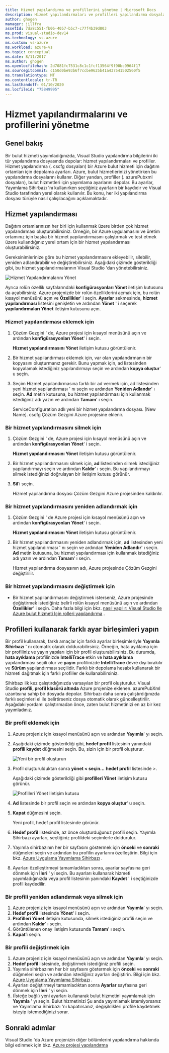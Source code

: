 ```yaml
---
title: Hizmet yapılandırma ve profillerini yönetme | Microsoft Docs
description: Hizmet yapılandırmaları ve profilleri yapılandırma dosyalarıyla çalışmayı öğrenin | Dağıtım ortamları ve bulut hizmetleri için yayımlama ayarları için hangi ayarları depolar.
author: ghogen
manager: jillfra
assetId: 7da8c551-fb06-4057-b5c7-c77f4b39d803
ms.prod: visual-studio-dev14
ms.technology: vs-azure
ms.custom: vs-azure
ms.workload: azure-vs
ms.topic: conceptual
ms.date: 8/11/2017
ms.author: ghogen
ms.openlocfilehash: 2d7081fc7531c8c1c1fcf13564f9f90bc9964f17
ms.sourcegitcommit: c150d0be93b6f7ccbe9625b41a437541502560f5
ms.translationtype: MT
ms.contentlocale: tr-TR
ms.lasthandoff: 01/10/2020
ms.locfileid: "75849995"
---
```

# <a name="how-to-manage-service-configurations-and-profiles"></a>Hizmet yapılandırmalarını ve profillerini yönetme
## <a name="overview"></a>Genel bakış
Bir bulut hizmeti yayımladığınızda, Visual Studio yapılandırma bilgilerini iki tür yapılandırma dosyasında depolar: hizmet yapılandırmaları ve profiller. Hizmet yapılandırma (. cscfg dosyaları) bir Azure bulut hizmeti için dağıtım ortamları için depolama ayarları. Azure, bulut hizmetlerinizi yönetirken bu yapılandırma dosyalarını kullanır. Diğer yandan, profiller (. azurePubxml dosyaları), bulut hizmetleri için yayımlama ayarlarını depolar. Bu ayarlar, Yayımlama Sihirbazı 'nı kullanırken seçtiğiniz ayarların bir kaydıdır ve Visual Studio tarafından yerel olarak kullanılır. Bu konu, her iki yapılandırma dosyası türüyle nasıl çalışılacağını açıklamaktadır.

## <a name="service-configurations"></a>Hizmet yapılandırması
Dağıtım ortamlarınızın her biri için kullanmak üzere birden çok hizmet yapılandırması oluşturabilirsiniz. Örneğin, bir Azure uygulamasını ve üretim ortamınız için başka bir hizmet yapılandırmasını çalıştırmak ve test etmek üzere kullandığınız yerel ortam için bir hizmet yapılandırması oluşturabilirsiniz.

Gereksinimlerinize göre bu hizmet yapılandırmasını ekleyebilir, silebilir, yeniden adlandırabilir ve değiştirebilirsiniz. Aşağıdaki çizimde gösterildiği gibi, bu hizmet yapılandırmalarının Visual Studio 'dan yönetebilirsiniz.

![Hizmet Yapılandırmalarını Yönet](./media/vs-azure-tools-service-configurations-and-profiles-how-to-manage/manage-service-config.png)

Ayrıca rolün özellik sayfalarındaki **konfigürasyonları Yönet** iletişim kutusunu da açabilirsiniz. Azure projenizde bir rolün özelliklerini açmak için, bu rolün kısayol menüsünü açın ve **Özellikler**' i seçin. **Ayarlar** sekmesinde, **hizmet yapılandırması** listesini genişletin ve ardından **Yönet** ' i seçerek **yapılandırmaları Yönet** iletişim kutusunu açın.

### <a name="to-add-a-service-configuration"></a>Hizmet yapılandırması eklemek için
1. Çözüm Gezgini ' de, Azure projesi için kısayol menüsünü açın ve ardından **konfigürasyonları Yönet**' i seçin.
   
    **Hizmet yapılandırmasını Yönet** iletişim kutusu görüntülenir.
2. Bir hizmet yapılandırması eklemek için, var olan yapılandırmanın bir kopyasını oluşturmanız gerekir. Bunu yapmak için, ad listesinden kopyalamak istediğiniz yapılandırmayı seçin ve ardından **kopya oluştur**' u seçin.
3. Seçim Hizmet yapılandırmasına farklı bir ad vermek için, ad listesinden yeni hizmet yapılandırması ' nı seçin ve ardından **Yeniden Adlandır**' ı seçin. **Ad** metin kutusuna, bu hizmet yapılandırması için kullanmak istediğiniz adı yazın ve ardından **Tamam**' ı seçin.
   
    ServiceConfiguration adlı yeni bir hizmet yapılandırma dosyası. [New Name]. cscfg Çözüm Gezgini Azure projesine eklenir.

### <a name="to-delete-a-service-configuration"></a>Bir hizmet yapılandırmasını silmek için
1. Çözüm Gezgini ' de, Azure projesi için kısayol menüsünü açın ve ardından **konfigürasyonları Yönet**' i seçin.
   
    **Hizmet yapılandırmasını Yönet** iletişim kutusu görüntülenir.
2. Bir hizmet yapılandırmasını silmek için, **ad** listesinden silmek istediğiniz yapılandırmayı seçin ve ardından **Kaldır**' ı seçin. Bu yapılandırmayı silmek istediğinizi doğrulayan bir iletişim kutusu görünür.
3. **Sil**’i seçin.
   
     Hizmet yapılandırma dosyası Çözüm Gezgini Azure projesinden kaldırılır.

### <a name="to-rename-a-service-configuration"></a>Bir hizmet yapılandırmasını yeniden adlandırmak için
1. Çözüm Gezgini ' de Azure projesi için kısayol menüsünü açın ve ardından **konfigürasyonları Yönet**' i seçin.
   
    **Hizmet yapılandırmasını Yönet** iletişim kutusu görüntülenir.
2. Bir hizmet yapılandırmasını yeniden adlandırmak için, **ad** listesinden yeni hizmet yapılandırması ' nı seçin ve ardından **Yeniden Adlandır**' ı seçin. **Ad** metin kutusuna, bu hizmet yapılandırması için kullanmak istediğiniz adı yazın ve ardından **Tamam**' ı seçin.
   
    Hizmet yapılandırma dosyasının adı, Azure projesinde Çözüm Gezgini değiştirilir.

### <a name="to-change-a-service-configuration"></a>Bir hizmet yapılandırmasını değiştirmek için
* Bir hizmet yapılandırmasını değiştirmek isterseniz, Azure projesinde değiştirmek istediğiniz belirli rolün kısayol menüsünü açın ve ardından **Özellikler**' i seçin. Daha fazla bilgi için bkz. [nasıl yapılır: Visual Studio Ile Azure bulut hizmeti Için rolleri yapılandırma](vs-azure-tools-configure-roles-for-cloud-service.md) .

## <a name="make-different-setting-combinations-by-using-profiles"></a>Profilleri kullanarak farklı ayar birleşimleri yapın
Bir profil kullanarak, farklı amaçlar için farklı ayarlar birleşimleriyle **Yayımla Sihirbazı** ' nı otomatik olarak doldurabilirsiniz. Örneğin, hata ayıklama için bir profiliniz ve yayın yapıları için bir profil oluşturabilirsiniz. Bu durumda, **hata ayıklama** profilinizde **IntelliTrace** etkin ve **hata ayıklama** yapılandırması seçili olur ve **yayın** profilinizde **IntelliTrace** devre dışı bırakılır ve **Sürüm** yapılandırması seçilidir. Farklı bir depolama hesabı kullanarak bir hizmeti dağıtmak için farklı profiller de kullanabilirsiniz.

Sihirbazı ilk kez çalıştırdığınızda varsayılan bir profil oluşturulur. Visual Studio **profili, profil klasörü altında** Azure projenize eklenen. azurePubXml uzantısına sahip bir dosyada depolar. Sihirbazı daha sonra çalıştırdığınızda farklı seçimleri el ile belirtirseniz dosya otomatik olarak güncelleştirilir. Aşağıdaki yordamı çalıştırmadan önce, zaten bulut hizmetinizi en az bir kez yayımladınız.

### <a name="to-add-a-profile"></a>Bir profil eklemek için
1. Azure projeniz için kısayol menüsünü açın ve ardından **Yayımla**' yı seçin.
2. Aşağıdaki çizimde gösterildiği gibi, **hedef profil** listesinin yanındaki **profili kaydet** düğmesini seçin. Bu, sizin için bir profil oluşturur.
   
    ![Yeni bir profil oluşturun](./media/vs-azure-tools-service-configurations-and-profiles-how-to-manage/create-new-profile.png)
3. Profil oluşturulduktan sonra **yönet < seçin...**  **hedef profil** listesinde >.
   
    Aşağıdaki çizimde gösterildiği gibi **profilleri Yönet** iletişim kutusu görünür.
   
    ![Profilleri Yönet Iletişim kutusu](./media/vs-azure-tools-service-configurations-and-profiles-how-to-manage/manage-profiles.png)
4. **Ad** listesinde bir profil seçin ve ardından **kopya oluştur**' u seçin.
5. **Kapat** düğmesini seçin.
   
    Yeni profil, hedef profil listesinde görünür.
6. **Hedef profil** listesinde, az önce oluşturduğunuz profili seçin. Yayımla Sihirbazı ayarları, seçtiğiniz profildeki seçimlerle doldurulur.
7. Yayımla sihirbazının her bir sayfasını göstermek için **önceki** ve **sonraki** düğmeleri seçin ve ardından bu profilin ayarlarını özelleştirin. Bilgi için bkz. [Azure Uygulama Yayımlama Sihirbazı](https://docs.microsoft.com/visualstudio/azure/vs-azure-tools-publish-azure-application-wizard?view=vs-2019) .
8. Ayarları özelleştirmeyi tamamladıktan sonra, ayarlar sayfasına geri dönmek için **İleri** ' yi seçin. Bu ayarları kullanarak hizmeti yayımladığınızda veya profil listesinin yanındaki **Kaydet** ' i seçtiğinizde profil kaydedilir.

### <a name="to-rename-or-delete-a-profile"></a>Bir profili yeniden adlandırmak veya silmek için
1. Azure projeniz için kısayol menüsünü açın ve ardından **Yayımla**' yı seçin.
2. **Hedef profil** listesinde **Yönet**' i seçin.
3. **Profilleri Yönet** iletişim kutusunda, silmek istediğiniz profili seçin ve ardından **Kaldır**' ı seçin.
4. Görüntülenen onay iletişim kutusunda **Tamam**' ı seçin.
5. **Kapat**’ı seçin.

### <a name="to-change-a-profile"></a>Bir profili değiştirmek için
1. Azure projeniz için kısayol menüsünü açın ve ardından **Yayımla**' yı seçin.
2. **Hedef profil** listesinde, değiştirmek istediğiniz profili seçin.
3. Yayımla sihirbazının her bir sayfasını göstermek için **önceki** ve **sonraki** düğmeleri seçin ve ardından istediğiniz ayarları değiştirin. Bilgi için bkz. [Azure Uygulama Yayımlama Sihirbazı](https://docs.microsoft.com/visualstudio/azure/vs-azure-tools-publish-azure-application-wizard?view=vs-2019) .
4. Ayarları değiştirmeyi tamamladıktan sonra **Ayarlar** sayfasına geri dönmek için **İleri** ' yi seçin.
5. (İsteğe bağlı) yeni ayarları kullanarak bulut hizmetini yayımlamak için **Yayımla** ' yı seçin. Bulut hizmetinizi Şu anda yayımlamak istemiyorsanız ve Yayımlama Sihirbazı 'nı kapatırsanız, değişiklikleri profile kaydetmek isteyip istemediğinizi sorar.

## <a name="next-steps"></a>Sonraki adımlar
Visual Studio 'da Azure projenizin diğer bölümlerini yapılandırma hakkında bilgi edinmek için bkz. [Azure projesi yapılandırma](https://docs.microsoft.com/visualstudio/azure/vs-azure-tools-cloud-service-retain-a-constant-virtual-ip-address?view=vs-2019)
